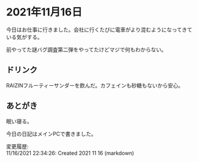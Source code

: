 # 2021年11月16日

今日はお仕事に行きました。会社に行くたびに電車がより混むようになってきている気がする。

前やってた謎バグ調査第二弾をやってたけどマジで何もわからない。

## ドリンク

RAIZINフルーティーサンダーを飲んだ。カフェインも砂糖もないから安心。

## あとがき

眠い寝る。

今日の日記はメインPCで書きました。

変更履歴:  
11/16/2021 22:34:26: Created 2021 11 16 (markdown)  
